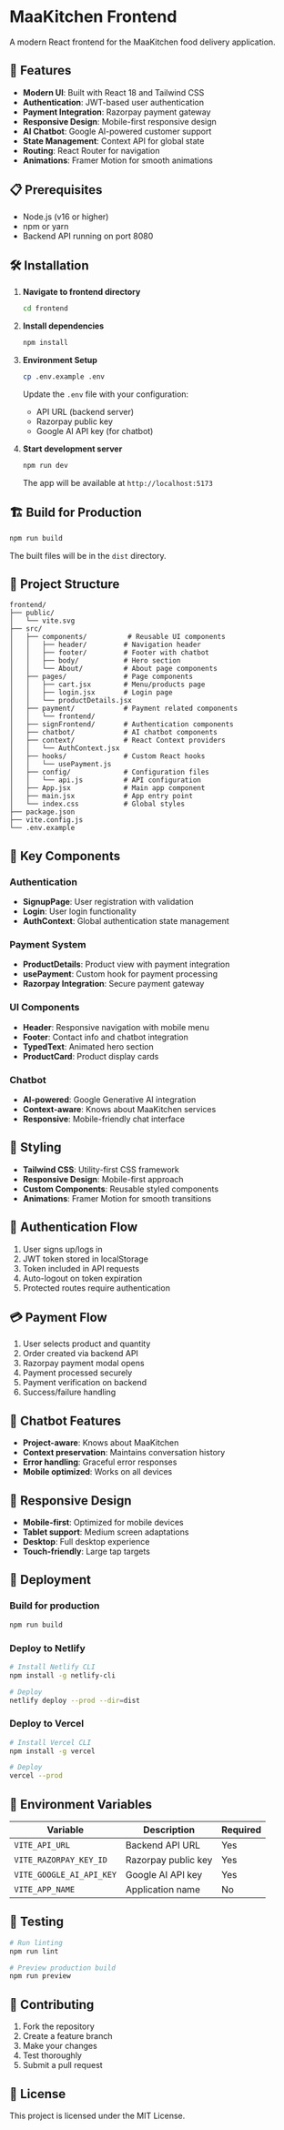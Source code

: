 # MaaKitchen Frontend

A modern React frontend for the MaaKitchen food delivery application.

## 🚀 Features

- **Modern UI**: Built with React 18 and Tailwind CSS
- **Authentication**: JWT-based user authentication
- **Payment Integration**: Razorpay payment gateway
- **Responsive Design**: Mobile-first responsive design
- **AI Chatbot**: Google AI-powered customer support
- **State Management**: Context API for global state
- **Routing**: React Router for navigation
- **Animations**: Framer Motion for smooth animations

## 📋 Prerequisites

- Node.js (v16 or higher)
- npm or yarn
- Backend API running on port 8080

## 🛠️ Installation

1. **Navigate to frontend directory**
   ```bash
   cd frontend
   ```

2. **Install dependencies**
   ```bash
   npm install
   ```

3. **Environment Setup**
   ```bash
   cp .env.example .env
   ```
   
   Update the `.env` file with your configuration:
   - API URL (backend server)
   - Razorpay public key
   - Google AI API key (for chatbot)

4. **Start development server**
   ```bash
   npm run dev
   ```

   The app will be available at `http://localhost:5173`

## 🏗️ Build for Production

```bash
npm run build
```

The built files will be in the `dist` directory.

## 📁 Project Structure

```
frontend/
├── public/
│   └── vite.svg
├── src/
│   ├── components/          # Reusable UI components
│   │   ├── header/         # Navigation header
│   │   ├── footer/         # Footer with chatbot
│   │   ├── body/           # Hero section
│   │   └── About/          # About page components
│   ├── pages/              # Page components
│   │   ├── cart.jsx        # Menu/products page
│   │   ├── login.jsx       # Login page
│   │   └── productDetails.jsx
│   ├── payment/            # Payment related components
│   │   └── frontend/
│   ├── signFrontend/       # Authentication components
│   ├── chatbot/            # AI chatbot components
│   ├── context/            # React Context providers
│   │   └── AuthContext.jsx
│   ├── hooks/              # Custom React hooks
│   │   └── usePayment.js
│   ├── config/             # Configuration files
│   │   └── api.js          # API configuration
│   ├── App.jsx             # Main app component
│   ├── main.jsx            # App entry point
│   └── index.css           # Global styles
├── package.json
├── vite.config.js
└── .env.example
```

## 🔧 Key Components

### Authentication
- **SignupPage**: User registration with validation
- **Login**: User login functionality
- **AuthContext**: Global authentication state management

### Payment System
- **ProductDetails**: Product view with payment integration
- **usePayment**: Custom hook for payment processing
- **Razorpay Integration**: Secure payment gateway

### UI Components
- **Header**: Responsive navigation with mobile menu
- **Footer**: Contact info and chatbot integration
- **TypedText**: Animated hero section
- **ProductCard**: Product display cards

### Chatbot
- **AI-powered**: Google Generative AI integration
- **Context-aware**: Knows about MaaKitchen services
- **Responsive**: Mobile-friendly chat interface

## 🎨 Styling

- **Tailwind CSS**: Utility-first CSS framework
- **Responsive Design**: Mobile-first approach
- **Custom Components**: Reusable styled components
- **Animations**: Framer Motion for smooth transitions

## 🔐 Authentication Flow

1. User signs up/logs in
2. JWT token stored in localStorage
3. Token included in API requests
4. Auto-logout on token expiration
5. Protected routes require authentication

## 💳 Payment Flow

1. User selects product and quantity
2. Order created via backend API
3. Razorpay payment modal opens
4. Payment processed securely
5. Payment verification on backend
6. Success/failure handling

## 🤖 Chatbot Features

- **Project-aware**: Knows about MaaKitchen
- **Context preservation**: Maintains conversation history
- **Error handling**: Graceful error responses
- **Mobile optimized**: Works on all devices

## 📱 Responsive Design

- **Mobile-first**: Optimized for mobile devices
- **Tablet support**: Medium screen adaptations
- **Desktop**: Full desktop experience
- **Touch-friendly**: Large tap targets

## 🚀 Deployment

### Build for production
```bash
npm run build
```

### Deploy to Netlify
```bash
# Install Netlify CLI
npm install -g netlify-cli

# Deploy
netlify deploy --prod --dir=dist
```

### Deploy to Vercel
```bash
# Install Vercel CLI
npm install -g vercel

# Deploy
vercel --prod
```

## 🔧 Environment Variables

| Variable | Description | Required |
|----------|-------------|----------|
| `VITE_API_URL` | Backend API URL | Yes |
| `VITE_RAZORPAY_KEY_ID` | Razorpay public key | Yes |
| `VITE_GOOGLE_AI_API_KEY` | Google AI API key | Yes |
| `VITE_APP_NAME` | Application name | No |

## 🧪 Testing

```bash
# Run linting
npm run lint

# Preview production build
npm run preview
```

## 🤝 Contributing

1. Fork the repository
2. Create a feature branch
3. Make your changes
4. Test thoroughly
5. Submit a pull request

## 📄 License

This project is licensed under the MIT License.